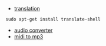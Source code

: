 - [translation](https://github.com/soimort/translate-shell)

`sudo apt-get install translate-shell`

- [audio converter](https://online-audio-converter.com/)
- [midi to mp3](https://audio.online-convert.com/convert/midi-to-mp3)
